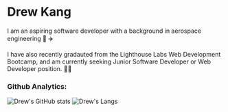 # Drew Kang

I am an aspiring software developer with a background in aerospace engineering 🚀 ✈️

I have also recently gradauted from the Lighthouse Labs Web Development Bootcamp, and am currently seeking Junior Software Developer or Web Developer position. 👨‍💻

### Github Analytics:
![Drew's GitHub stats](https://github-readme-stats.vercel.app/api?username=KangerDrew&show_icons=true&theme=dark)
![Drew's Langs](https://github-readme-stats.vercel.app/api/top-langs/?username=KangerDrew&layout=compact&theme=merko)

<!--
**KangerDrew/KangerDrew** is a ✨ _special_ ✨ repository because its `README.md` (this file) appears on your GitHub profile.

Here are some ideas to get you started:

- 🔭 I’m currently working on ...
- 🌱 I’m currently learning ...
- 👯 I’m looking to collaborate on ...
- 🤔 I’m looking for help with ...
- 💬 Ask me about ...
- 📫 How to reach me: ...
- 😄 Pronouns: ...
- ⚡ Fun fact: ...
-->
